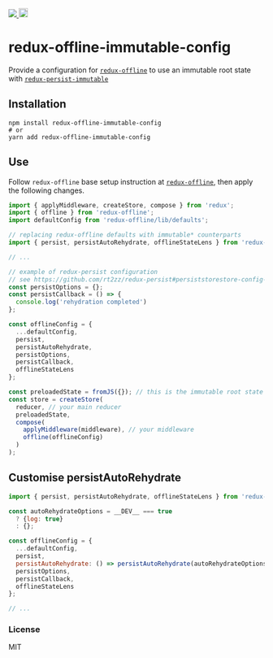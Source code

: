 <p>
  <a title='License' href="https://raw.githubusercontent.com/anyjunk/redux-offline-immutable-config/master/LICENSE" height="18">
    <img src='https://img.shields.io/badge/license-MIT-blue.svg' />
  </a>
  <a href="https://badge.fury.io/js/redux-offline-immutable-config">
    <img src="https://badge.fury.io/js/redux-offline-immutable-config.svg" alt="npm version" height="18">
  </a>
</p>

# redux-offline-immutable-config

Provide a configuration for [`redux-offline`](https://github.com/jevakallio/redux-offline) to use an immutable root state
with [`redux-persist-immutable`](https://github.com/rt2zz/redux-persist-immutable)

## Installation

```
npm install redux-offline-immutable-config
# or
yarn add redux-offline-immutable-config
```

## Use

Follow `redux-offline` base setup instruction at [`redux-offline`](https://github.com/jevakallio/redux-offline), then apply the following changes.

```javascript
import { applyMiddleware, createStore, compose } from 'redux';
import { offline } from 'redux-offline';
import defaultConfig from 'redux-offline/lib/defaults';

// replacing redux-offline defaults with immutable* counterparts
import { persist, persistAutoRehydrate, offlineStateLens } from 'redux-offline-immutable-config';

// ...

// example of redux-persist configuration
// see https://github.com/rt2zz/redux-persist#persiststorestore-config-callback
const persistOptions = {};
const persistCallback = () => {
  console.log('rehydration completed')
};

const offlineConfig = {
  ...defaultConfig,
  persist,
  persistAutoRehydrate,
  persistOptions,
  persistCallback,
  offlineStateLens
};

const preloadedState = fromJS({}); // this is the immutable root state
const store = createStore(
  reducer, // your main reducer
  preloadedState,
  compose(
    applyMiddleware(middleware), // your middleware
    offline(offlineConfig)
  )
);
```

## Customise persistAutoRehydrate

```javascript
import { persist, persistAutoRehydrate, offlineStateLens } from 'redux-offline-immutable-config';

const autoRehydrateOptions = __DEV__ === true
  ? {log: true}
  : {};

const offlineConfig = {
  ...defaultConfig,
  persist,
  persistAutoRehydrate: () => persistAutoRehydrate(autoRehydrateOptions),
  persistOptions,
  persistCallback,
  offlineStateLens
};

// ...

```

### License

MIT
